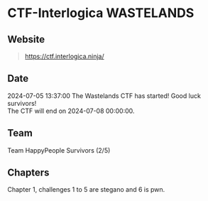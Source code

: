 # CTF-Interlogica WASTELANDS

## Website
> https://ctf.interlogica.ninja/

## Date
2024-07-05 13:37:00 The Wastelands CTF has started! Good luck survivors!   
The CTF will end on 2024-07-08 00:00:00.

## Team 
Team HappyPeople 
Survivors (2/5)

## Chapters
Chapter 1, challenges 1 to 5 are stegano and 6 is pwn.